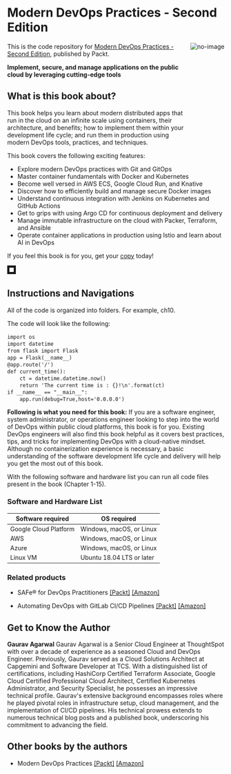 # Modern DevOps Practices - Second Edition

<a href="https://www.packtpub.com/product/modern-devops-practices-second-edition/9781805121824"><img src="https://content.packt.com/B19877/cover_image_small.jpg" alt="no-image" height="256px" align="right"></a>

This is the code repository for [Modern DevOps Practices - Second Edition](https://www.amazon.com/Modern-DevOps-Practices-applications-cutting-edge/dp/1805121820), published by Packt.

**Implement, secure, and manage applications on the public cloud by leveraging cutting-edge tools**

## What is this book about?
This book helps you learn about modern distributed apps that run in the cloud on an infinite scale using containers, their architecture, and benefits; how to implement them within your development life cycle; and run them in production using modern DevOps tools, practices, and techniques.

This book covers the following exciting features:
* Explore modern DevOps practices with Git and GitOps
* Master container fundamentals with Docker and Kubernetes
* Become well versed in AWS ECS, Google Cloud Run, and Knative
* Discover how to efficiently build and manage secure Docker images
* Understand continuous integration with Jenkins on Kubernetes and GitHub Actions
* Get to grips with using Argo CD for continuous deployment and delivery
* Manage immutable infrastructure on the cloud with Packer, Terraform, and Ansible
* Operate container applications in production using Istio and learn about AI in DevOps

If you feel this book is for you, get your [copy](amazon_link) today!

<a href="https://www.packtpub.com/?utm_source=github&utm_medium=banner&utm_campaign=GitHubBanner"><img src="https://raw.githubusercontent.com/PacktPublishing/GitHub/master/GitHub.png" 
alt="https://www.packtpub.com/" border="5" /></a>

## Instructions and Navigations
All of the code is organized into folders. For example, ch10.

The code will look like the following:
```
import os
import datetime
from flask import Flask
app = Flask(__name__)
@app.route('/')
def current_time():
    ct = datetime.datetime.now()
    return 'The current time is : {}!\n'.format(ct)
if __name__ == "__main__":
    app.run(debug=True,host='0.0.0.0')

```

**Following is what you need for this book:**
If you are a software engineer, system administrator, or operations engineer looking to step into the world of DevOps within public cloud platforms, this book is for you. Existing DevOps engineers will also find this book helpful as it covers best practices, tips, and tricks for implementing DevOps with a cloud-native mindset. Although no containerization experience is necessary, a basic understanding of the software development life cycle and delivery will help you get the most out of this book.

With the following software and hardware list you can run all code files present in the book (Chapter 1-15).
### Software and Hardware List
| Software required | OS required |
| ------------------------------------ | ----------------------------------- |
| Google Cloud Platform | Windows, macOS, or Linux |
| AWS | Windows, macOS, or Linux |
| Azure | Windows, macOS, or Linux |
| Linux VM | Ubuntu 18.04 LTS or later |


### Related products
* SAFe® for DevOps Practitioners [[Packt]](https://www.packtpub.com/product/safe-for-devops-practitioners/9781803231426) [[Amazon]](https://www.amazon.com/SAFe%C2%AE-DevOps-Practitioners-Implement-Continuous/dp/1803231424)

* Automating DevOps with GitLab CI/CD Pipelines [[Packt]](https://www.packtpub.com/product/automating-devops-with-gitlab-cicd-pipelines/9781803233000) [[Amazon]](https://www.amazon.com/Automating-DevOps-GitLab-Pipelines-efficient/dp/1803233001)

## Get to Know the Author
**Gaurav Agarwal**
Gaurav Agarwal is a Senior Cloud Engineer at ThoughtSpot with over a decade of experience as a seasoned Cloud and DevOps Engineer. Previously, Gaurav served as a Cloud Solutions Architect at Capgemini and Software Developer at TCS. With a distinguished list of certifications, including HashiCorp Certified Terraform Associate, Google Cloud Certified Professional Cloud Architect, Certified Kubernetes Administrator, and Security Specialist, he possesses an impressive technical profile. Gaurav's extensive background encompasses roles where he played pivotal roles in infrastructure setup, cloud management, and the implementation of CI/CD pipelines. His technical prowess extends to numerous technical blog posts and a published book, underscoring his commitment to advancing the field.

## Other books by the authors
* Modern DevOps Practices [[Packt]](https://www.packtpub.com/product/modern-devops-practices/9781800562387k) [[Amazon]](https://www.amazon.com/Modern-DevOps-Practices-cutting-edge-techniques-ebook/dp/B097DQNQZ3?ref_=ast_author_mpb)


